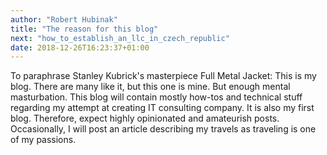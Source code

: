 ```yaml
---
author: "Robert Hubinak"
title: "The reason for this blog"
next: "how_to_establish_an_llc_in_czech_republic"
date: 2018-12-26T16:23:37+01:00
---
```


To paraphrase Stanley Kubrick's masterpiece Full Metal Jacket: This is my blog. There are many like it, but this one is mine. But enough mental masturbation. This blog will contain mostly how-tos and technical stuff regarding my attempt at creating IT consulting company. It is also my first blog. Therefore, expect highly opinionated and amateurish posts. Occasionally, I will post an article describing my travels as traveling is one of my passions.

